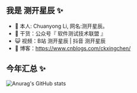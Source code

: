 ## 我是 测开星辰 ✨

- 💼 本人: Chuanyong Li, 网名:测开星辰。
- 🌱 干货：公众号『 软件测试技术联盟 』
- 😺 视频：B站 测开星辰 | 抖音 测开星辰
- 📝 博客：https://www.cnblogs.com/ckxingchen/

## 今年汇总 ✨

![Anurag's GitHub stats](https://github-readme-stats.vercel.app/api?username=ckxingchen&show_icons=true&theme=radical)
